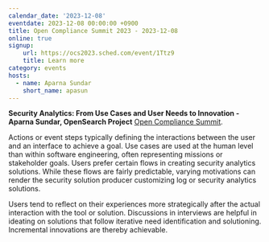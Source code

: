 ```yaml
---
calendar_date: '2023-12-08'
eventdate: 2023-12-08 00:00:00 +0900
title: Open Compliance Summit 2023 - 2023-12-08
online: true
signup:
    url: https://ocs2023.sched.com/event/1Ttz9
    title: Learn more
category: events
hosts:
  - name: Aparna Sundar
    short_name: apasun
---
```


**Security Analytics: From Use Cases and User Needs to Innovation - Aparna Sundar, OpenSearch Project**  [Open Compliance Summit](https://ocs2023.sched.com/event/1Ttz9).

Actions or event steps typically defining the interactions between the user and an interface to achieve a goal. Use cases are used at the human level than within software engineering, often representing missions or stakeholder goals. Users prefer certain flows in creating security analytics solutions. While these flows are fairly predictable, varying motivations can render the security solution producer customizing log or security analytics solutions.

Users tend to reflect on their experiences more strategically after the actual interaction with the tool or solution. Discussions in interviews are helpful in ideating on solutions that follow iterative need identification and solutioning. Incremental innovations are thereby achievable.
